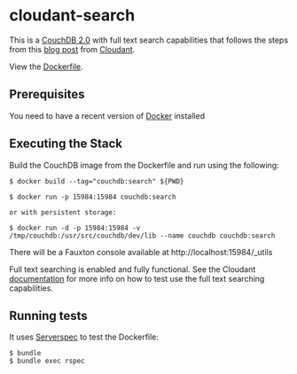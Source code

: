 # cloudant-search

This is a [CouchDB 2.0](http://couchdb.apache.org/) with full text search capabilities that follows the steps from this [blog post](https://cloudant.com/blog/enable-full-text-search-in-apache-couchdb/#.Vly24SCrQbV) from [Cloudant](https://cloudant.com/).

View the [Dockerfile](https://github.com/homerjam/cloudant-search/blob/latest/Dockerfile).

## Prerequisites

You need to have a recent version of [Docker](https://www.docker.com/) installed

## Executing the Stack

Build the CouchDB image from the Dockerfile and run using the following:
```
$ docker build --tag="couchdb:search" ${PWD}

$ docker run -p 15984:15984 couchdb:search

or with persistent storage:

$ docker run -d -p 15984:15984 -v /tmp/couchdb:/usr/src/couchdb/dev/lib --name couchdb couchdb:search
```

There will be a Fauxton console available at http://localhost:15984/_utils

Full text searching is enabled and fully functional.  See the Cloudant [documentation](https://cloudant.com/for-developers/search/) for more info on how to test use the full text searching capabilities.

## Running tests

It uses [Serverspec](http://serverspec.org/) to test the Dockerfile:
```
$ bundle
$ bundle exec rspec
```
